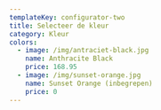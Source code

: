 ```yaml
---
templateKey: configurator-two
title: Selecteer de kleur
category: Kleur
colors:
  - image: /img/antraciet-black.jpg
    name: Anthracite Black
    price: 168.95
  - image: /img/sunset-orange.jpg
    name: Sunset Orange (inbegrepen)
    price: 0
---
```


